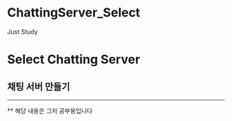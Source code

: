 # ChattingServer_Select
Just Study

# Select Chatting Server
## 채팅 서버 만들기

----

**  해당 내용은 그저 공부용입니다
